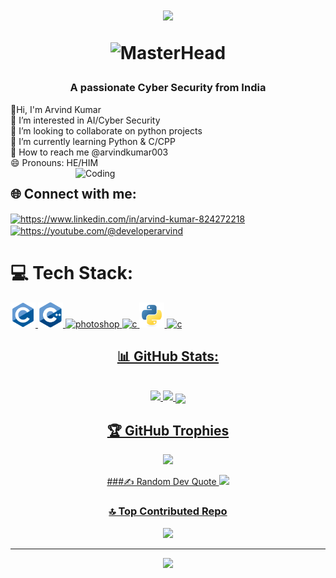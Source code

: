 <h1 align="center">
    <img src="https://readme-typing-svg.herokuapp.com/?font=Righteous&size=35&center=true&vCenter=true&width=500&height=70&duration=4000&lines=Hi+There!+👋;+I'm+Arvind+Kumar!;Welcome+To+My+Github+Profile" />

![MasterHead](https://mir-s3-cdn-cf.behance.net/project_modules/max_1200/79731568097599.5b50bca477735.jpg)

<h3 align="center">A passionate Cyber Security from India</h3>
👋Hi, I'm Arvind Kumar<br>🔭 I’m interested in AI/Cyber Security<br>👯 I’m looking to collaborate on python projects<br>🌱 I’m currently learning Python & C/CPP<br>💬 How to reach me @arvindkumar003<br>😄 Pronouns: HE/HIM

<img align="right" alt="Coding" width="400" src="https://cdn.dribbble.com/users/2131993/screenshots/4948736/thoughtworks-gif_dribbble.gif">


## 🌐 Connect with me:
<p align="left">
<a href="https://linkedin.com/in/https://www.linkedin.com/in/arvind-kumar-824272218" target="blank"><img align="center" src="https://raw.githubusercontent.com/rahuldkjain/github-profile-readme-generator/master/src/images/icons/Social/linked-in-alt.svg" alt="https://www.linkedin.com/in/arvind-kumar-824272218" height="30" width="40" /></a>
<a href="https://www.youtube.com/c/https://youtube.com/@developerarvind" target="blank"><img align="center" src="https://raw.githubusercontent.com/rahuldkjain/github-profile-readme-generator/master/src/images/icons/Social/youtube.svg" alt="https://youtube.com/@developerarvind" height="30" width="40" /></a>

# 💻 Tech Stack:
</a> <a href="https://www.cprogramming.com/" target="_blank" rel="noreferrer"> <img src="https://raw.githubusercontent.com/devicons/devicon/master/icons/c/c-original.svg" alt="c" width="40" height="40"/> </a> <a href="https://www.w3schools.com/cpp/" target="_blank" rel="noreferrer"> <img src="https://raw.githubusercontent.com/devicons/devicon/master/icons/cplusplus/cplusplus-original.svg" alt="cplusplus" width="40" height="40"/>  </a> <a href="https://www.photoshop.com/en" target="_blank" rel="noreferrer"> <img src="https://cdn.jsdelivr.net/gh/devicons/devicon@latest/icons/photoshop/photoshop-original.svg" alt="photoshop" width="40" height="40"/> </a> <a href="https://www.canva.com/" target="_blank" rel="noreferrer"> <img src="https://cdn.jsdelivr.net/gh/devicons/devicon@latest/icons/canva/canva-original.svg" 
alt="c" width="40" height="40"/> </a> <a href="https://www.python.org" target="_blank" rel="noreferrer"> <img src="https://raw.githubusercontent.com/devicons/devicon/master/icons/python/python-original.svg" alt="python" width="40" height="40"/> </a> <a href="https://www.html5.com/" target="_blank" rel="noreferrer"> <img src="https://cdn.jsdelivr.net/gh/devicons/devicon@latest/icons/html5/html5-original-wordmark.svg" alt="c" width="40" height="40"/> 

<h2 align="center"> 📊 GitHub Stats: </h2>
<br>
<div align=center>
  <img width=390 src="https://github-readme-streak-stats.herokuapp.com/?user=arvindkumar003&theme=radical&hide_border=false" <br/>
  <img width=390 src="https://github-readme-stats.vercel.app/api?username=arvindkumar003&theme=radical&hide_border=false&include_all_commits=false&count_private=false" <br/>
  <img width=325 align="center" src="https://github-readme-stats.vercel.app/api/top-langs/?username=arvindkumar003&theme=radical&hide_border=false&include_all_commits=false&count_private=false&layout=compact"
</div>
  
## 🏆 GitHub Trophies
![](https://github-profile-trophy.vercel.app/?username=arvindkumar003&theme=radical&no-frame=false&no-bg=true&margin-w=4)

###✍️ Random Dev Quote
![](https://quotes-github-readme.vercel.app/api?type=horizontal&theme=radical)

### 🔝 Top Contributed Repo
![](https://github-contributor-stats.vercel.app/api?username=arvindkumar003&limit=5&theme=radical&combine_all_yearly_contributions=true)

---
[![](https://visitcount.itsvg.in/api?id=arvindkumar003&icon=0&color=0)](https://visitcount.itsvg.in)

<!-- Proudly created with GPRM ( https://gprm.itsvg.in ) -->

